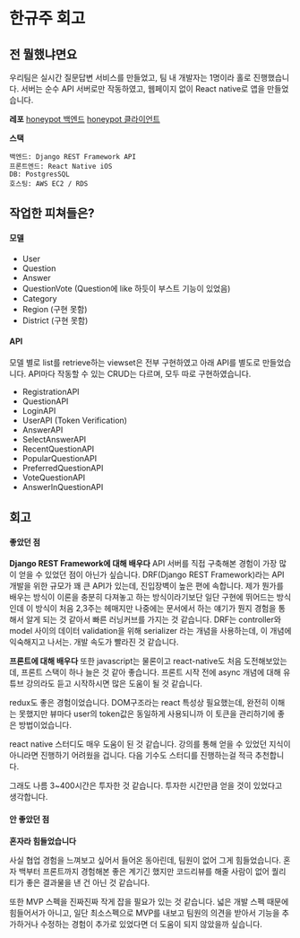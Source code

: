 # 한규주 회고

## 전 뭘했냐면요
우리팀은 실시간 질문답변 서비스를 만들었고, 팀 내 개발자는 1명이라 홀로 진행했습니다.
서버는 순수 API 서버로만 작동하였고, 웹페이지 없이 React native로 앱을 만들었습니다.

**레포**
[honeypot 백엔드](https://github.com/hanqyu/honeypot)
[honeypot 클라이언트](https://github.com/hanqyu/honeypot-cli)

**스택**
```
백엔드: Django REST Framework API
프론트엔드: React Native iOS
DB: PostgresSQL
호스팅: AWS EC2 / RDS
```

## 작업한 피쳐들은?

#### 모델
* User
* Question
* Answer
* QuestionVote (Question에 like 하듯이 부스트 기능이 있었음)
* Category
* Region (구현 못함)
* District (구현 못함)


#### API
모델 별로 list를 retrieve하는 viewset은 전부 구현하였고 아래 API를 별도로 만들었습니다.
API마다 작동할 수 있는 CRUD는 다르며, 모두 따로 구현하였습니다.

* RegistrationAPI
* QuestionAPI
* LoginAPI
* UserAPI (Token Verification)
* AnswerAPI
* SelectAnswerAPI
* RecentQuestionAPI
* PopularQuestionAPI
* PreferredQuestionAPI
* VoteQuestionAPI
* AnswerInQuestionAPI


## 회고
#### 좋았던 점
**Django REST Framework에 대해 배우다**
API 서버를 직접 구축해본 경험이 가장 많이 얻을 수 있었던 점이 아닌가 싶습니다. DRF(Django REST Framework)라는 API 개발을 위한 규모가 꽤 큰 API가 있는데, 진입장벽이 높은 편에 속합니다. 제가 뭔가를 배우는 방식이 이론을 충분히 다져놓고 하는 방식이라기보단 일단 구현에 뛰어드는 방식인데 이 방식이 처음 2,3주는 헤매지만 나중에는 문서에서 하는 얘기가 뭔지 경험을 통해서 알게 되는 것 같아서 빠른 러닝커브를 가지는 것 같습니다. DRF는 controller와 model 사이의 데이터 validation을 위해 serializer 라는 개념을 사용하는데, 이 개념에 익숙해지고 나서는. 개발 속도가 빨라진 것 같습니다.

**프론트에 대해 배우다**
또한 javascript는 물론이고 react-native도 처음 도전해보았는데, 프론트 스택이 하나 늘은 것 같아 좋습니다. 프론트 시작 전에 async 개념에 대해 유튜브 강의라도 듣고 시작하시면 많은 도움이 될 것 같습니다.

redux도 좋은 경험이었습니다. DOM구조라는 react 특성상 필요했는데, 완전히 이해는 못했지만 뷰마다 user의 token값은 동일하게 사용되니까 이 토큰을 관리하기에 좋은 방법이었습니다.

react native 스터디도 매우 도움이 된 것 같습니다. 강의를 통해 얻을 수 있었던 지식이 아니라면 진행하기 어려웠을 겁니다. 다음 기수도 스터디를 진행하는걸 적극 추천합니다.


그래도 나름 3\~400시간은 투자한 것 같습니다. 투자한 시간만큼 얻을 것이 있었다고 생각합니다.

#### 안 좋았던 점
**혼자라 힘들었습니다**

사실 협업 경험을 느껴보고 싶어서 들어온 동아린데, 팀원이 없어 그게 힘들었습니다. 혼자 백부터 프론트까지 경험해본 좋은 계기긴 했지만 코드리뷰를 해줄 사람이 없어 퀄리티가 좋은 결과물을 낸 건 아닌 것 같습니다. 

또한 MVP 스펙을 진짜진짜 작게 잡을 필요가 있는 것 같습니다. 넓은 개발 스펙 때문에 힘들어서가 아니고, 일단 최소스펙으로 MVP를 내보고 팀원의 의견을 받아서 기능을 추가하거나 수정하는 경험이 추가로 있었다면 더 도움이 되지 않았을까 싶습니다.


